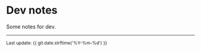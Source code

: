 # Dev notes 

Some notes for dev.

---

<small>Last update: {{ git.date.strftime('%Y-%m-%d') }}</small>
